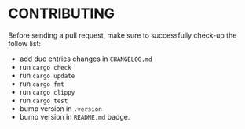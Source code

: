# CONTRIBUTING

Before sending a pull request, make sure to successfully check-up the follow list:

- add due entries changes in `CHANGELOG.md`
- run `cargo check`
- run `cargo update`
- run `cargo fmt`
- run `cargo clippy`
- run `cargo test`
- bump version in `.version`
- bump version in `README.md` badge.
